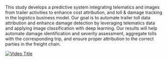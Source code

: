 This study develops a predictive system integrating telematics and images from
trailer activities to enhance cost attribution, and toll & damage tracking in the
logistics business model. Our goal is to automate trailer toll data attribution and
enhance damage detection by leveraging telematics data and applying image
classification with deep learning. Our results will help automate damage
identification and severity assessment, aggregate tolls with the corresponding
trip, and ensure proper attribution to the correct parties in the freight chain.

[![Video Title](https://i.postimg.cc/kGJSPHHW/Capture.jpg)](https://www.youtube.com/watch?v=La1AOvXXJeg&t=6s)
